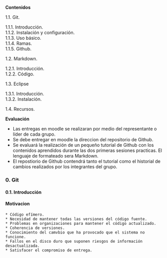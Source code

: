 **Contenidos**

1.1. Git.

   1.1.1. Introducción.  
   1.1.2. Instalación y configuración.  
   1.1.3. Uso básico.  
   1.1.4. Ramas.  
   1.1.5. Github.  

1.2. Markdown.  

   1.2.1. Introducción.  
   1.2.2. Código.  

1.3. Eclipse  

   1.3.1. Introducción.  
   1.3.2. Instalación.  

1.4. Recursos.

**Evaluación**


* Las entregas en moodle se realizaran por medio del representante o líder de cada grupo.
* Se debe entregar en moodle la direccion del repositorio de Github.
* Se evaluará la realización de un pequeño tutorial de Github con los contenidos aprendidos durante las dos primeras sesiones practicas. El lenguaje de formateado sera Markdown.
* El repostiorio de Github contendrá tanto el tutorial como el historial de cambios realizados por los integrantes del grupo.

### 0. Git

#### 0.1. Introducción

#### Motivacion

    * Código efímero.
    * Necesidad de mantener todas las versiones del código fuente.
    * Problemas en organizaciones para mantener el código actualizado.
    * Coherencia de versiones.
    * Conocimiento del camvbio que ha provocado que el sistema no funcione.
    * Fallos en el disco duro que suponen riesgos de información desactualizada.
    * Satisfacer el compromiso de entrega.
